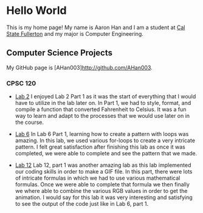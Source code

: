 # Hello World

This is my home page! My name is Aaron Han and I am a student at [Cal State Fullerton](http://www.fullerton.edu/) and my major is Computer Engineering.

## Computer Science Projects
My GitHub page is [AHan003]http://github.com/AHan003.

### CPSC 120

* [Lab 2](https://github.com/cpsc-pilot-fall-2022/cpsc-120-lab-02-AHan003.git)
I enjoyed Lab 2 Part 1 as it was the start of everything that I would have to utilize in the lab later on. In Part 1, we had to style, format, and compile a function that converted Fahrenheit to Celsius. It was a fun way to learn and adapt to the processes that we would use later on in the course.

* [Lab 6](https://github.com/cpsc-pilot-fall-2022/cpsc-120-lab-06-aaron-h-brian-m.git)
In Lab 6 Part 1, learning how to create a pattern with loops was amazing. In this lab, we used various for-loops to create a very intricate pattern. I felt great satisfaction after finishing this lab as once it was completed, we were able to complete and see the pattern that we made.

* [Lab 12](https://github.com/cpsc-pilot-fall-2022/cpsc-120-lab-12-alton.git)
Lab 12, part 1 was another amazing lab as this lab implemented our coding skills in order to make a GIF file. In this part, there were lots of intricate formulas in which we had to use various mathematical formulas. Once we were able to complete that formula we then finally we where able to combine the various RGB values in order to get the animation. I would say for this lab it was very interesting and satisfying to see the output of the code just like in Lab 6, part 1.